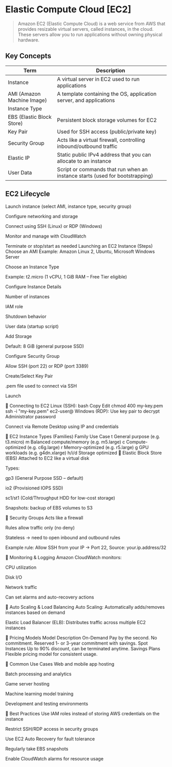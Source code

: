 # Elastic Compute Cloud [EC2]
> Amazon EC2 (Elastic Compute Cloud) is a web service from AWS that provides resizable virtual servers, called instances, in the cloud. These servers allow you to run applications without owning physical hardware.

## Key Concepts
| Term | Description |
|------|-------------|
| Instance | A virtual server in EC2 used to run applications |
| AMI (Amazon Machine Image) | A template containing the OS, application server, and applications |
| Instance Type | |Defines the hardware (CPU, memory, storage) for the instance. E.g., t2.micro, m5.large |
| EBS (Elastic Block Store) | Persistent block storage volumes for EC2 |
| Key Pair | Used for SSH access (public/private key) |
| Security Group| Acts like a virtual firewall, controlling inbound/outbound traffic |
| Elastic IP | Static public IPv4 address that you can allocate to an instance |
| User Data | Script or commands that run when an instance starts (used for bootstrapping) |

## EC2 Lifecycle
Launch instance (select AMI, instance type, security group)

Configure networking and storage

Connect using SSH (Linux) or RDP (Windows)

Monitor and manage with CloudWatch

Terminate or stop/start as needed
Launching an EC2 Instance (Steps)
Choose an AMI
Example: Amazon Linux 2, Ubuntu, Microsoft Windows Server

Choose an Instance Type

Example: t2.micro (1 vCPU, 1 GiB RAM – Free Tier eligible)

Configure Instance Details

Number of instances

IAM role

Shutdown behavior

User data (startup script)

Add Storage

Default: 8 GiB (general purpose SSD)

Configure Security Group

Allow SSH (port 22) or RDP (port 3389)

Create/Select Key Pair

.pem file used to connect via SSH

Launch

🔹 Connecting to EC2
Linux (SSH):
bash
Copy
Edit
chmod 400 my-key.pem
ssh -i "my-key.pem" ec2-user@<Public-IP>
Windows (RDP):
Use key pair to decrypt Administrator password

Connect via Remote Desktop using IP and credentials

🔹 EC2 Instance Types (Families)
Family	Use Case
t	General purpose (e.g. t3.micro)
m	Balanced compute/memory (e.g. m5.large)
c	Compute-optimized (e.g. c6g.large)
r	Memory-optimized (e.g. r5.large)
g	GPU workloads (e.g. g4dn.xlarge)
h/i/d	Storage optimized
🔹 Elastic Block Store (EBS)
Attached to EC2 like a virtual disk

Types:

gp3 (General Purpose SSD – default)

io2 (Provisioned IOPS SSD)

sc1/st1 (Cold/Throughput HDD for low-cost storage)

Snapshots: backup of EBS volumes to S3

🔹 Security Groups
Acts like a firewall

Rules allow traffic only (no deny)

Stateless → need to open inbound and outbound rules

Example rule: Allow SSH from your IP → Port 22, Source: your.ip.address/32

🔹 Monitoring & Logging
Amazon CloudWatch monitors:

CPU utilization

Disk I/O

Network traffic

Can set alarms and auto-recovery actions

🔹 Auto Scaling & Load Balancing
Auto Scaling: Automatically adds/removes instances based on demand

Elastic Load Balancer (ELB): Distributes traffic across multiple EC2 instances

🔹 Pricing Models
Model	Description
On-Demand	Pay by the second. No commitment.
Reserved	1- or 3-year commitment with savings.
Spot Instances	Up to 90% discount, can be terminated anytime.
Savings Plans	Flexible pricing model for consistent usage.

🔹 Common Use Cases
Web and mobile app hosting

Batch processing and analytics

Game server hosting

Machine learning model training

Development and testing environments

🔹 Best Practices
Use IAM roles instead of storing AWS credentials on the instance

Restrict SSH/RDP access in security groups

Use EC2 Auto Recovery for fault tolerance

Regularly take EBS snapshots

Enable CloudWatch alarms for resource usage
